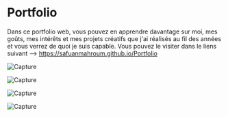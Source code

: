 # Portfolio

Dans ce portfolio web, vous pouvez en apprendre davantage sur moi, mes goûts, mes intérêts et mes projets créatifs que j'ai réalisés au fil des années et vous verrez de quoi je suis capable. Vous pouvez le visiter dans le liens suivant --> https://safuanmahroum.github.io/Portfolio

![Capture](https://github.com/user-attachments/assets/2ffae761-8575-45ba-ba6b-4bb0f349bc4c)

![Capture](https://github.com/user-attachments/assets/6390ff81-9c26-4585-a66c-485f31aa6977)

![Capture](https://github.com/user-attachments/assets/aeb860aa-af8f-4c8a-b39a-891aca13f59f)

![Capture](https://github.com/user-attachments/assets/83ebf593-536a-4394-b74f-9ba62429e4aa)
